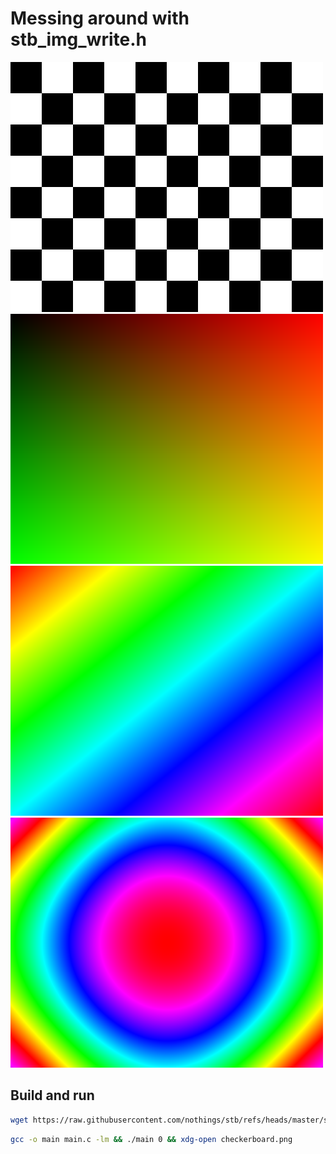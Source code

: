 # Messing around with stb_img_write.h

![](checkerboard.png)
![](nxny.png)
![](hsv_diag.png)
![](hsv_circle.png)

## Build and run
```bash
wget https://raw.githubusercontent.com/nothings/stb/refs/heads/master/stb_image_write.h
```
```bash
gcc -o main main.c -lm && ./main 0 && xdg-open checkerboard.png
```
